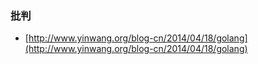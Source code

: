 ### 批判
- [http://www.yinwang.org/blog-cn/2014/04/18/golang](http://www.yinwang.org/blog-cn/2014/04/18/golang)